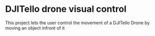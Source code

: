 # DJITello drone visual control

This project lets the user control the movement of a DJITello Drone by moving an object infront of it
